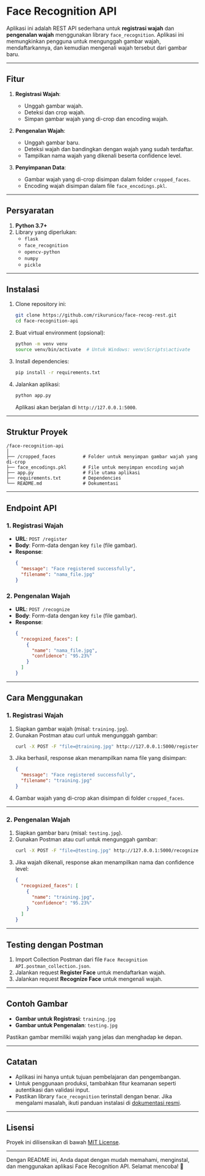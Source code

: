 # **Face Recognition API**

Aplikasi ini adalah REST API sederhana untuk **registrasi wajah** dan **pengenalan wajah** menggunakan library `face_recognition`. Aplikasi ini memungkinkan pengguna untuk mengunggah gambar wajah, mendaftarkannya, dan kemudian mengenali wajah tersebut dari gambar baru.

---

## **Fitur**
1. **Registrasi Wajah**:
   - Unggah gambar wajah.
   - Deteksi dan crop wajah.
   - Simpan gambar wajah yang di-crop dan encoding wajah.

2. **Pengenalan Wajah**:
   - Unggah gambar baru.
   - Deteksi wajah dan bandingkan dengan wajah yang sudah terdaftar.
   - Tampilkan nama wajah yang dikenali beserta confidence level.

3. **Penyimpanan Data**:
   - Gambar wajah yang di-crop disimpan dalam folder `cropped_faces`.
   - Encoding wajah disimpan dalam file `face_encodings.pkl`.

---

## **Persyaratan**
1. **Python 3.7+**
2. Library yang diperlukan:
   - `flask`
   - `face_recognition`
   - `opencv-python`
   - `numpy`
   - `pickle`

---

## **Instalasi**
1. Clone repository ini:
   ```bash
   git clone https://github.com/rikurunico/face-recog-rest.git
   cd face-recognition-api
   ```

2. Buat virtual environment (opsional):
   ```bash
   python -m venv venv
   source venv/bin/activate  # Untuk Windows: venv\Scripts\activate
   ```

3. Install dependencies:
   ```bash
   pip install -r requirements.txt
   ```

4. Jalankan aplikasi:
   ```bash
   python app.py
   ```

   Aplikasi akan berjalan di `http://127.0.0.1:5000`.

---

## **Struktur Proyek**
```
/face-recognition-api
│
├── /cropped_faces          # Folder untuk menyimpan gambar wajah yang di-crop
├── face_encodings.pkl      # File untuk menyimpan encoding wajah
├── app.py                  # File utama aplikasi
├── requirements.txt        # Dependencies
└── README.md               # Dokumentasi
```

---

## **Endpoint API**

### 1. **Registrasi Wajah**
- **URL**: `POST /register`
- **Body**: Form-data dengan key `file` (file gambar).
- **Response**:
  ```json
  {
    "message": "Face registered successfully",
    "filename": "nama_file.jpg"
  }
  ```

### 2. **Pengenalan Wajah**
- **URL**: `POST /recognize`
- **Body**: Form-data dengan key `file` (file gambar).
- **Response**:
  ```json
  {
    "recognized_faces": [
      {
        "name": "nama_file.jpg",
        "confidence": "95.23%"
      }
    ]
  }
  ```

---

## **Cara Menggunakan**

### **1. Registrasi Wajah**
1. Siapkan gambar wajah (misal: `training.jpg`).
2. Gunakan Postman atau curl untuk mengunggah gambar:
   ```bash
   curl -X POST -F "file=@training.jpg" http://127.0.0.1:5000/register
   ```
3. Jika berhasil, response akan menampilkan nama file yang disimpan:
   ```json
   {
     "message": "Face registered successfully",
     "filename": "training.jpg"
   }
   ```
4. Gambar wajah yang di-crop akan disimpan di folder `cropped_faces`.

---

### **2. Pengenalan Wajah**
1. Siapkan gambar baru (misal: `testing.jpg`).
2. Gunakan Postman atau curl untuk mengunggah gambar:
   ```bash
   curl -X POST -F "file=@testing.jpg" http://127.0.0.1:5000/recognize
   ```
3. Jika wajah dikenali, response akan menampilkan nama dan confidence level:
   ```json
   {
     "recognized_faces": [
       {
         "name": "training.jpg",
         "confidence": "95.23%"
       }
     ]
   }
   ```

---

## **Testing dengan Postman**
1. Import Collection Postman dari file `Face Recognition API.postman_collection.json`.
2. Jalankan request **Register Face** untuk mendaftarkan wajah.
3. Jalankan request **Recognize Face** untuk mengenali wajah.

---

## **Contoh Gambar**
- **Gambar untuk Registrasi**: `training.jpg`
- **Gambar untuk Pengenalan**: `testing.jpg`

Pastikan gambar memiliki wajah yang jelas dan menghadap ke depan.

---

## **Catatan**
- Aplikasi ini hanya untuk tujuan pembelajaran dan pengembangan.
- Untuk penggunaan produksi, tambahkan fitur keamanan seperti autentikasi dan validasi input.
- Pastikan library `face_recognition` terinstall dengan benar. Jika mengalami masalah, ikuti panduan instalasi di [dokumentasi resmi](https://github.com/ageitgey/face_recognition).

---

## **Lisensi**
Proyek ini dilisensikan di bawah [MIT License](LICENSE).

---

Dengan README ini, Anda dapat dengan mudah memahami, menginstal, dan menggunakan aplikasi Face Recognition API. Selamat mencoba! 🚀